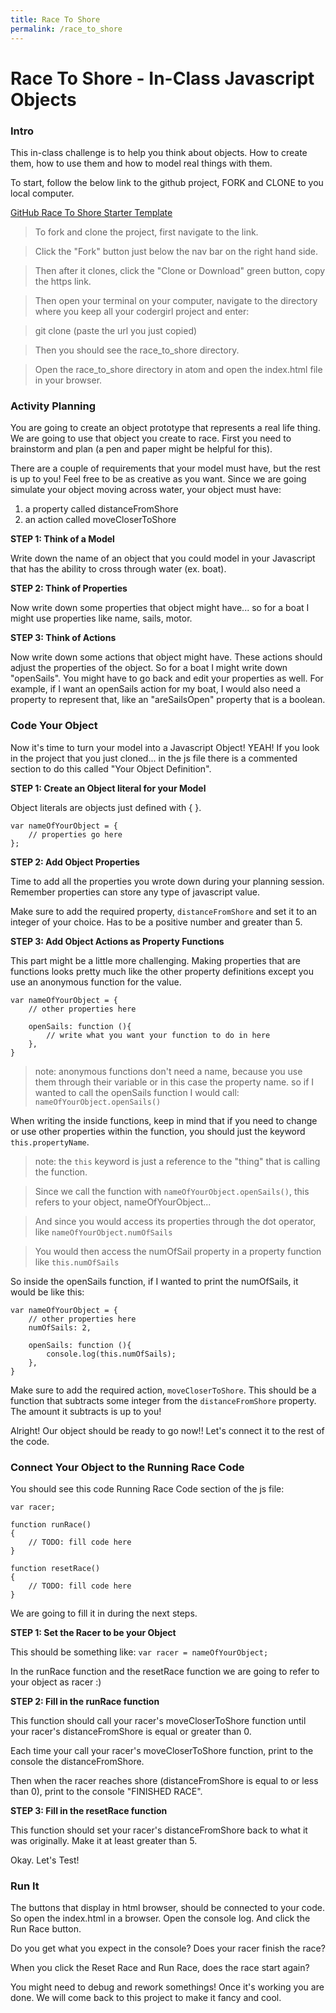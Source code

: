 ```yaml
---
title: Race To Shore
permalink: /race_to_shore
---
```


# Race To Shore - In-Class Javascript Objects

### Intro
This in-class challenge is to help you think about objects. How to create them, how to use them and how to model real things with them.

To start, follow the below link to the github project, FORK and CLONE to you local computer.

[GitHub Race To Shore Starter Template]()

> To fork and clone the project, first navigate to the link.

> Click the "Fork" button just below the nav bar on the right hand side.

> Then after it clones, click the "Clone or Download" green button, copy the https link.

> Then open your terminal on your computer, navigate to the directory where you keep all your codergirl project and enter:

> git clone (paste the url you just copied)

> Then you should see the race_to_shore directory.

> Open the race_to_shore directory in atom and open the index.html file in your browser.


### Activity Planning
You are going to create an object prototype that represents a real life thing. We are going to use that object you create to race. First you need to brainstorm and plan (a pen and paper might be helpful for this).

There are a couple of requirements that your model must have, but the rest is up to you! Feel free to be as creative as you want. Since we are going simulate your object moving across water, your object must have:

1. a property called distanceFromShore
2. an action called moveCloserToShore


**STEP 1: Think of a Model**

Write down the name of an object that you could model in your Javascript that has the ability to cross through water (ex. boat).

**STEP 2: Think of Properties**

Now write down some properties that object might have... so for a boat I might use properties like name, sails, motor.

**STEP 3: Think of Actions**

Now write down some actions that object might have. These actions should adjust the properties of the object. So for a boat I might write down "openSails". You might have to go back and edit your properties as well. For example, if I want an openSails action for my boat, I would also need a property to represent that, like an "areSailsOpen" property that is a boolean.


### Code Your Object

Now it's time to turn your model into a Javascript Object! YEAH! If you look in the project that you just cloned... in the js file there is a commented section to do this called "Your Object Definition".

**STEP 1: Create an Object literal for your Model**

Object literals are objects just defined with { }.
```
var nameOfYourObject = {
    // properties go here
};
```

**STEP 2: Add Object Properties**

Time to add all the properties you wrote down during your planning session. Remember properties can store any type of javascript value.

Make sure to add the required property, `distanceFromShore` and set it to an integer of your choice. Has to be a positive number and greater than 5.

**STEP 3: Add Object Actions as Property Functions**

This part might be a little more challenging. Making properties that are functions looks pretty much like the other property definitions except you use an anonymous function for the value.

```
var nameOfYourObject = {
    // other properties here

    openSails: function (){
        // write what you want your function to do in here
    },
}
```

> note: anonymous functions don't need a name, because you use them through their variable or in this case the property name. so if I wanted to call the openSails function I would call: `nameOfYourObject.openSails()`

When writing the inside functions, keep in mind that if you need to change or use other properties within the function, you should just the keyword `this.propertyName`.

> note: the `this` keyword is just a reference to the "thing" that is calling the function.

> Since we call the function with `nameOfYourObject.openSails()`, this refers to your object, nameOfYourObject...

> And since you would access its properties through the dot operator, like `nameOfYourObject.numOfSails`

> You would then access the numOfSail property in a property function like `this.numOfSails`

So inside the openSails function, if I wanted to print the numOfSails, it would be like this:

```
var nameOfYourObject = {
    // other properties here
    numOfSails: 2,

    openSails: function (){
        console.log(this.numOfSails);
    },
}
```

Make sure to add the required action, `moveCloserToShore`. This should be a function that subtracts some integer from the `distanceFromShore` property. The amount it subtracts is up to you!

Alright! Our object should be ready to go now!! Let's connect it to the rest of the code.


### Connect Your Object to the Running Race Code

You should see this code Running Race Code section of the js file:

```
var racer;

function runRace()
{
    // TODO: fill code here
}

function resetRace()
{
    // TODO: fill code here
}
```

We are going to fill it in during the next steps.


**STEP 1: Set the Racer to be your Object**

This should be something like:
`var racer = nameOfYourObject;`

In the runRace function and the resetRace function we are going to refer to your object as racer :)


**STEP 2: Fill in the runRace function**

This function should call your racer's moveCloserToShore function until your racer's distanceFromShore is equal or greater than 0.

Each time your call your racer's moveCloserToShore function, print to the console the distanceFromShore.

Then when the racer reaches shore (distanceFromShore is equal to or less than 0), print to the console "FINISHED RACE".


**STEP 3: Fill in the resetRace function**

This function should set your racer's distanceFromShore back to what it was originally. Make it at least greater than 5.


Okay. Let's Test!


### Run It

The buttons that display in html browser, should be connected to your code. So open the index.html in a browser. Open the console log. And click the Run Race button. 

Do you get what you expect in the console?
Does your racer finish the race?

When you click the Reset Race and Run Race, does the race start again?

You might need to debug and rework somethings! Once it's working you are done. We will come back to this project to make it fancy and cool.
